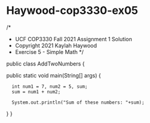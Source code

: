 # Haywood-cop3330-ex05
/*
 *  UCF COP3330 Fall 2021 Assignment 1 Solution
 *  Copyright 2021 Kaylah Haywood
 *  Exercise 5 - Simple Math
 */

public class AddTwoNumbers {

   public static void main(String[] args) {
        
      int num1 = 7, num2 = 5, sum;
      sum = num1 + num2;

      System.out.println("Sum of these numbers: "+sum);
   }
}
